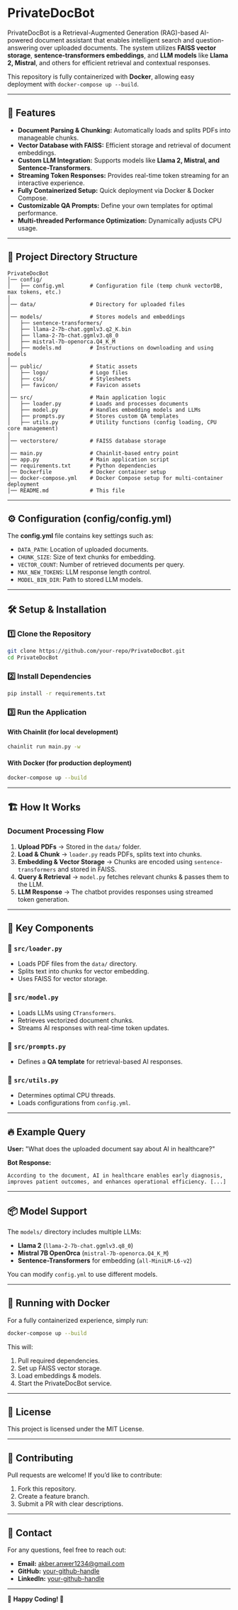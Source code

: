 # PrivateDocBot

PrivateDocBot is a Retrieval-Augmented Generation (RAG)-based AI-powered document assistant that enables intelligent search and question-answering over uploaded documents. The system utilizes **FAISS vector storage**, **sentence-transformers embeddings**, and **LLM models** like **Llama 2, Mistral**, and others for efficient retrieval and contextual responses.

This repository is fully containerized with **Docker**, allowing easy deployment with `docker-compose up --build`.

---

## 🚀 Features

- **Document Parsing & Chunking:** Automatically loads and splits PDFs into manageable chunks.
- **Vector Database with FAISS:** Efficient storage and retrieval of document embeddings.
- **Custom LLM Integration:** Supports models like **Llama 2, Mistral, and Sentence-Transformers**.
- **Streaming Token Responses:** Provides real-time token streaming for an interactive experience.
- **Fully Containerized Setup:** Quick deployment via Docker & Docker Compose.
- **Customizable QA Prompts:** Define your own templates for optimal performance.
- **Multi-threaded Performance Optimization:** Dynamically adjusts CPU usage.

---

## 📂 Project Directory Structure

```
PrivateDocBot
│── config/
│   ├── config.yml        # Configuration file (temp chunk vectorDB, max tokens, etc.)
│
│── data/                 # Directory for uploaded files
│
│── models/               # Stores models and embeddings
│   ├── sentence-transformers/
│   ├── llama-2-7b-chat.ggmlv3.q2_K.bin
│   ├── llama-2-7b-chat.ggmlv3.q8_0
│   ├── mistral-7b-openorca.Q4_K_M
│   ├── models.md         # Instructions on downloading and using models
│
│── public/               # Static assets
│   ├── logo/             # Logo files
│   ├── css/              # Stylesheets
│   ├── favicon/          # Favicon assets
│
│── src/                  # Main application logic
│   ├── loader.py         # Loads and processes documents
│   ├── model.py          # Handles embedding models and LLMs
│   ├── prompts.py        # Stores custom QA templates
│   ├── utils.py          # Utility functions (config loading, CPU core management)
│
│── vectorstore/          # FAISS database storage
│
│── main.py               # Chainlit-based entry point
│── app.py                # Main application script
│── requirements.txt      # Python dependencies
│── Dockerfile            # Docker container setup
│── docker-compose.yml    # Docker Compose setup for multi-container deployment
│── README.md             # This file
```

---

## ⚙️ Configuration (config/config.yml)

The **config.yml** file contains key settings such as:
- `DATA_PATH`: Location of uploaded documents.
- `CHUNK_SIZE`: Size of text chunks for embedding.
- `VECTOR_COUNT`: Number of retrieved documents per query.
- `MAX_NEW_TOKENS`: LLM response length control.
- `MODEL_BIN_DIR`: Path to stored LLM models.

---

## 🛠 Setup & Installation

### **1️⃣ Clone the Repository**
```bash
git clone https://github.com/your-repo/PrivateDocBot.git
cd PrivateDocBot
```

### **2️⃣ Install Dependencies**
```bash
pip install -r requirements.txt
```

### **3️⃣ Run the Application**
#### **With Chainlit (for local development)**
```bash
chainlit run main.py -w
```
#### **With Docker (for production deployment)**
```bash
docker-compose up --build
```

---

## 🏗 How It Works

### **Document Processing Flow**
1. **Upload PDFs** → Stored in the `data/` folder.
2. **Load & Chunk** → `loader.py` reads PDFs, splits text into chunks.
3. **Embedding & Vector Storage** → Chunks are encoded using `sentence-transformers` and stored in FAISS.
4. **Query & Retrieval** → `model.py` fetches relevant chunks & passes them to the LLM.
5. **LLM Response** → The chatbot provides responses using streamed token generation.

---

## 📜 Key Components

### **🔹 `src/loader.py`**
- Loads PDF files from the `data/` directory.
- Splits text into chunks for vector embedding.
- Uses FAISS for vector storage.

### **🔹 `src/model.py`**
- Loads LLMs using `CTransformers`.
- Retrieves vectorized document chunks.
- Streams AI responses with real-time token updates.

### **🔹 `src/prompts.py`**
- Defines a **QA template** for retrieval-based AI responses.

### **🔹 `src/utils.py`**
- Determines optimal CPU threads.
- Loads configurations from `config.yml`.

---

## 🔥 Example Query
**User:** "What does the uploaded document say about AI in healthcare?"

**Bot Response:**
```
According to the document, AI in healthcare enables early diagnosis, improves patient outcomes, and enhances operational efficiency. [...] 
```

---

## 📦 Model Support

The `models/` directory includes multiple LLMs:
- **Llama 2** (`llama-2-7b-chat.ggmlv3.q8_0`)
- **Mistral 7B OpenOrca** (`mistral-7b-openorca.Q4_K_M`)
- **Sentence-Transformers** for embedding (`all-MiniLM-L6-v2`)

You can modify `config.yml` to use different models.

---

## 🐳 Running with Docker

For a fully containerized experience, simply run:
```bash
docker-compose up --build
```

This will:
1. Pull required dependencies.
2. Set up FAISS vector storage.
3. Load embeddings & models.
4. Start the PrivateDocBot service.

---

## 📜 License
This project is licensed under the MIT License.

---

## 🤝 Contributing
Pull requests are welcome! If you’d like to contribute:
1. Fork this repository.
2. Create a feature branch.
3. Submit a PR with clear descriptions.

---

## 📧 Contact
For any questions, feel free to reach out:
- **Email:** akber.anwer1234@gmail.com
- **GitHub:** [your-github-handle](https://github.com/akberanwer1234/private_doc_bot)
- **LinkedIn:** [your-github-handle](https://www.linkedin.com/in/muhammad-a-28b6511aa/)

---

🎉 **Happy Coding! 🚀**
